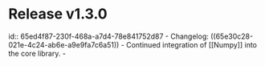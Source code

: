 # Release v1.3.0
id:: 65ed4f87-230f-468a-a7d4-78e841752d87
	- Changelog: ((65e30c28-021e-4c24-ab6e-a9e9fa7c6a51))
	- Continued integration of [[Numpy]] into the core library.
	-